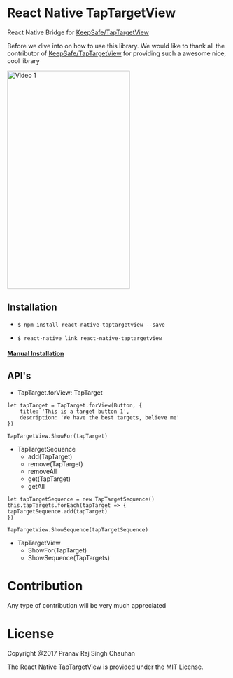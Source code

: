 # React Native TapTargetView
React Native Bridge for [KeepSafe/TapTargetView](https://github.com/KeepSafe/TapTargetView)

Before we dive into on how to use this library. We would like to thank all the contributor of [KeepSafe/TapTargetView](https://github.com/KeepSafe/TapTargetView) for providing such a awesome nice, cool library


<img src="https://github.com/KeepSafe/TapTargetView/blob/master/.github/video.gif" width="280" height="498" alt="Video 1"/>


## Installation

- `$ npm install react-native-taptargetview --save`

- `$ react-native link react-native-taptargetview`

#### [Manual Installation](./Installation.md)

## API's

- TapTarget.forView: TapTarget
~~~~
let tapTarget = TapTarget.forView(Button, {
    title: 'This is a target button 1',
    description: 'We have the best targets, believe me'
})

TapTargetView.ShowFor(tapTarget)
~~~~

- TapTargetSequence
    - add(TapTarget)
    - remove(TapTarget)
    - removeAll
    - get(TapTarget)
    - getAll

~~~~
let tapTargetSequence = new TapTargetSequence()
this.tapTargets.forEach(tapTarget => {
tapTargetSequence.add(tapTarget)
})

TapTargetView.ShowSequence(tapTargetSequence)
~~~~

- TapTargetView
    - ShowFor(TapTarget)
    - ShowSequence(TapTargets)


# Contribution

Any type of contribution will be very much appreciated

# License

Copyright @2017 Pranav Raj Singh Chauhan

The React Native TapTargetView is provided under the MIT License.
